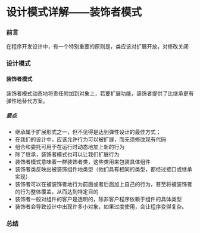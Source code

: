 # 设计模式详解——装饰者模式

### 前言

在程序开发设计中，有一个特别重要的原则是，类应该对扩展开放，对修改关闭

### 设计模式

#### 装饰者模式

装饰者模式动态地将责任附加到对象上，若要扩展功能，装饰者提供了比继承更有弹性地替代方案。

##### 要点

- 继承属于扩展形式之一，但不见得是达到弹性设计的最佳方式；
- 在我们的设计中，应该允许行为可以被扩展，而无须修改现有代码
- 组合和委托可用于在运行时动态地加上新的行为
- 除了继承，装饰者模式也可以让我们扩展行为
- 装饰者模式意味着一群装饰者类，这些类用来包装具体组件
- 装饰者类反映出被装饰组件地类型（他们具有相同的类型，都经过接口或继承实现）
- 装饰者可以在被装饰者地行为前面或者后面加上自己的行为，甚至将被装饰者的行为整体覆盖，从而达到特定目的
- 装饰者一般对组件的客户是透明的，除非客户程序依赖于组件的具体类型
- 装饰者会导致设计中出现许多小对象，如果过度使用，会让程序变得复杂。



### 总结